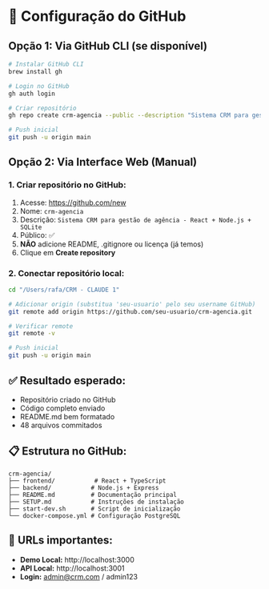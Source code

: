 # 🚀 Configuração do GitHub

## Opção 1: Via GitHub CLI (se disponível)
```bash
# Instalar GitHub CLI
brew install gh

# Login no GitHub
gh auth login

# Criar repositório
gh repo create crm-agencia --public --description "Sistema CRM para gestão de agência - React + Node.js + SQLite"

# Push inicial
git push -u origin main
```

## Opção 2: Via Interface Web (Manual)

### 1. Criar repositório no GitHub:
1. Acesse: https://github.com/new
2. Nome: `crm-agencia`
3. Descrição: `Sistema CRM para gestão de agência - React + Node.js + SQLite`
4. Público: ✅
5. **NÃO** adicione README, .gitignore ou licença (já temos)
6. Clique em **Create repository**

### 2. Conectar repositório local:
```bash
cd "/Users/rafa/CRM - CLAUDE 1"

# Adicionar origin (substitua 'seu-usuario' pelo seu username GitHub)
git remote add origin https://github.com/seu-usuario/crm-agencia.git

# Verificar remote
git remote -v

# Push inicial
git push -u origin main
```

## ✅ Resultado esperado:
- Repositório criado no GitHub
- Código completo enviado
- README.md bem formatado
- 48 arquivos commitados

## 📋 Estrutura no GitHub:
```
crm-agencia/
├── frontend/           # React + TypeScript
├── backend/           # Node.js + Express
├── README.md          # Documentação principal
├── SETUP.md           # Instruções de instalação
├── start-dev.sh       # Script de inicialização
└── docker-compose.yml # Configuração PostgreSQL
```

## 🔗 URLs importantes:
- **Demo Local:** http://localhost:3000
- **API Local:** http://localhost:3001
- **Login:** admin@crm.com / admin123